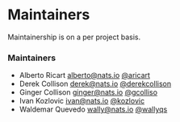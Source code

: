 # Maintainers

Maintainership is on a per project basis.

### Maintainers
  - Alberto Ricart <alberto@nats.io> [@aricart](https://github.com/aricart)
  - Derek Collison <derek@nats.io> [@derekcollison](https://github.com/derekcollison)
  - Ginger Collison <ginger@nats.io> [@gcolliso](https://github.com/gcolliso)
  - Ivan Kozlovic <ivan@nats.io> [@kozlovic](https://github.com/kozlovic)
  - Waldemar Quevedo <wally@nats.io> [@wallyqs](https://github.com/wallyqs)
